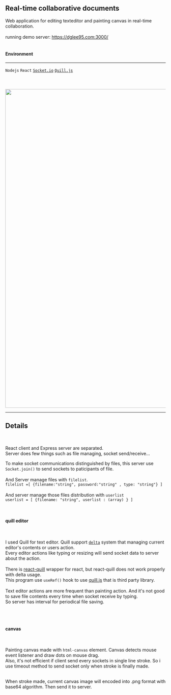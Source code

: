 

## Real-time collaborative documents 
Web application for editing texteditor and painting canvas in real-time collaboration.  
<br>
running demo server: https://dglee95.com:3000/
<br><br>

#### Environment  
***
```Nodejs``` ```React``` [```Socket.io```](https://socket.io/) [```Quill.js```](https://quilljs.com/)
<br><br><br><br>
<img src="./image/editor1.webp" width="1000">


***

## Details
<br>

React client and Express server are separated. <br>
Server does few things such as file managing, socket send/receive... <br>

To make socket communications distinguished by files, this server use ```Socket.join()``` to send sockets to paticipants of file.<br><br>
And Server manage files with ```filelist```. <br>
```filelist =[ {filename:"string", password:"string" , type: "string"} ]```<br><br>
And server manage those files distribution with ```userlist```<br>
```userlist = [ {filename: "string", userlist : (array) } ]```<br>

<br>

#### quill editor  
<br>

I used Quill for text editor. Quill support [```delta```](https://quilljs.com/docs/delta/#delta) system that managing current editor's contents or users action.
<br>
Every editor actions like typing or resizing will send socket data to server about the action.
<br><br>
There is [react-quill](https://www.npmjs.com/package/react-quill) wrapper for react, but react-quill does not work properly with delta usage.
<br>
This program use ```useRef()``` hook to use [quill.js](https://quilljs.com/docs/quickstart/) that is third party library.
<br><br>
Text editor actions are more frequent than painting action. And it's not good to save file contents every time when socket receive by typing.
<br>
So server has interval for periodical file saving. 

<br><br>


#### canvas
<br>

Painting canvas made with ```html-canvas``` element. Canvas detects mouse event listener and draw dots on mouse drag.
<br>
Also, it's not efficient if client send every sockets in single line stroke. So i use timeout method to send socket only when stroke is finally made.
<br><br>

When stroke made, current canvas image will encoded into .png format with base64 algorithm. Then send it to server.





